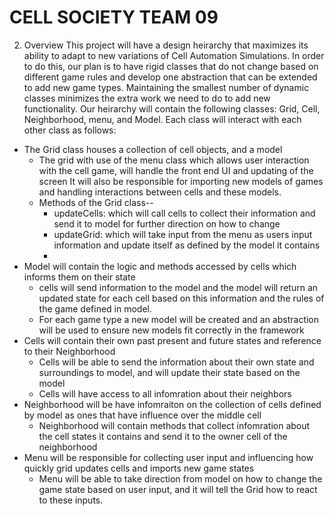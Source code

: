 CELL SOCIETY TEAM 09 
====================
2. Overview
This project will have a design heirarchy that maximizes its ability to adapt to new variations of Cell Automation Simulations. In order to do this, our plan is to have rigid classes that do not change based on different game rules and develop one abstraction that can be extended to add new game types. Maintaining the smallest number of dynamic classes minimizes the extra work we need to do to add new functionality. Our heirarchy will contain the following classes: Grid, Cell, Neighborhood, menu, and Model. Each class will interact with each other class as follows:

+ The Grid class houses a collection of cell objects, and a model
    + The grid with use of the menu class which allows user interaction with the        cell game, will handle the front end UI and updating of the screen It will also 
    be responsible for importing new models of games and handling interactions          between cells and these models. 
    + Methods of the Grid class--
        +  updateCells: which will call cells to collect their information and send it to
        model for further direction on how to change
        +   updateGrid: which will take input from the menu as users input information and update itself as defined by the model it contains
        +   
+ Model will contain the logic and methods accessed by cells which informs them on    their state
    + cells will send information to the model and the model will return an updated state for each cell based on this information and the rules of the game defined in model. 
    + For each game type a new model will be created and an abstraction will be used to ensure new models fit correctly in the framework 
+ Cells will contain their own past present and future states and reference to their Neighborhood 
    + Cells will be able to send the information about their own state and surroundings to model, and will update their state based on the model
    + Cells will have access to all infomration about their neighbors
+ Neighborhood will be have infomraiton on the collection of cells defined by model as ones that have influence over the middle cell 
    + Neighborhood will contain methods that collect infomration about the cell states it contains and send it to the owner cell of the neighborhood 
+ Menu will be responsible for collecting user input and influencing how quickly grid updates cells and imports new game states 
    + Menu will be able to take direction from model on how to change the game state based on user input, and it will tell the Grid how to react to these inputs. 